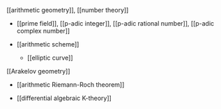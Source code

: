 
[[arithmetic geometry]], [[number theory]]

* [[prime field]], [[p-adic integer]], [[p-adic rational number]], [[p-adic complex number]]

* [[arithmetic scheme]]

  * [[elliptic curve]]

[[Arakelov geometry]]

* [[arithmetic Riemann-Roch theorem]]

* [[differential algebraic K-theory]]
